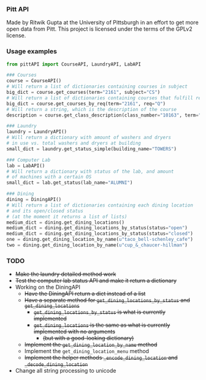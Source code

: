### Pitt API  

Made by Ritwik Gupta at the University of Pittsburgh in an effort to get more open data from Pitt. 
This project is licensed under the terms of the GPLv2 license.   

### Usage examples  

```python
from pittAPI import CourseAPI, LaundryAPI, LabAPI

### Courses
course = CourseAPI()
# Will return a list of dictionaries containing courses in subject
big_dict = course.get_courses(term="2161", subject="CS")
# Will return a list of dictionaries containing courses that fulfill req
big_dict = course.get_courses_by_req(term="2161", req="Q")
# Will return a string, which is the description of the course
description = course.get_class_description(class_number="10163", term="2161")

### Laundry
laundry = LaundryAPI()
# Will return a dictionary with amount of washers and dryers
# in use vs. total washers and dryers at building
small_dict = laundry.get_status_simple(building_name="TOWERS")

### Computer Lab
lab = LabAPI()
# Will return a dictionary with status of the lab, and amount
# of machines with a certain OS
small_dict = lab.get_status(lab_name="ALUMNI")

### Dining
dining = DiningAPI()
# Will return a list of dictionaries containing each dining location
# and its open/closed status
# (at the moment it returns a list of lists)
medium_dict = dining.get_dining_locations()
medium_dict = dining.get_dining_locations_by_status(status="open")
medium_dict = dining.get_dining_locations_by_status(status="closed")
one = dining.get_dining_location_by_name(u"taco_bell-schenley_cafe")
two = dining.get_dining_location_by_name(u"cup_&_chaucer-hillman")

```

### TODO  
* ~~Make the laundry detailed method work~~  
* ~~Test the computer lab status API and make it return a dictionary~~  
* Working on the DiningAPI
    * ~~Have the DiningAPI return a dict instead of a list~~
    * ~~Have a separate method for `get_dining_locations_by_status` and `get_dining_locations`~~
        * ~~`get_dining_locations_by_status` is what is currently implemented~~
        * ~~`get_dining_locations` is the same as what is currently implemented with no arguments~~
            * ~~(but with a good-looking dictionary)~~
    * ~~Implement the `get_dining_location_by_name` method~~
    * Implement the `get_dining_location_menu` method
    * ~~Implement the helper methods `_encode_dining_location` and `_decode_dining_location`~~
* Change all string processing to unicode
